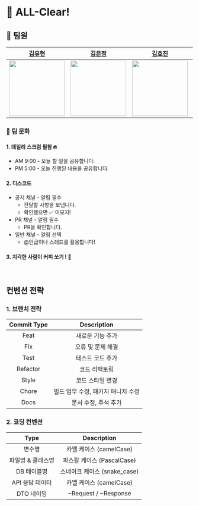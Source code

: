 # 💎 ALL-Clear!
## 👥 팀원
|           <a href="https://github.com/youhyeoneee">김유현</a>           |           <a href="https://github.com/rladmswjd119">김은정</a>           |           <a href="https://github.com/hyojin52">김효진</a>           |           <a href="https://github.com/bsjin1122">배서진</a>           |           <a href="https://github.com/ohyeryung">오예령</a>           |           <a href="https://github.com/ryuneng">유리빛나</a>           |
|:---------------------------------------------------------------------:|:---------------------------------------------------------------------:|:---------------------------------------------------------------------:|:---------------------------------------------------------------------:|:---------------------------------------------------------------------:|:---------------------------------------------------------------------:|
|<img src="https://avatars.githubusercontent.com/youhyeoneee" width="150px">|<img src="https://avatars.githubusercontent.com/fkznsha23" width="150px">|<img src="https://avatars.githubusercontent.com/hyojin52" width="150px">|<img src="https://avatars.githubusercontent.com/bsjin1122" width="150px">|<img src="https://avatars.githubusercontent.com/ohyeryung" width="150px">|<img src="https://avatars.githubusercontent.com/ryuneng" width="150px">|

### 🚩 팀 문화
#### 1. 데일리 스크럼 필참 🔥
- AM 9:00 - 오늘 할 일을 공유합니다.
- PM 5:00 - 오늘 진행된 내용을 공유합니다.
#### 2. 디스코드
- 공지 채널 - 알림 필수
  - 전달할 사항을 보냅니다.
  - 확인했으면 ✅ 이모지!
- PR 채널 - 알림 필수
  - PR을 확인합니다.
- 일반 채널 - 알림 선택
  - @언급이나 스레드를 활용합니다!
#### 3. 지각한 사람이 커피 쏘기 ! 🎉

<br>

##  컨벤션 전략
### 1. 브랜치 전략
| Commit Type | Description                      |
|:-----------:|:--------------------------------:|
| Feat        | 새로운 기능 추가                  |
| Fix         | 오류 및 문제 해결                 |
| Test        | 테스트 코드 추가                  |
| Refactor    | 코드 리팩토링                     |
| Style       | 코드 스타일 변경                  |
| Chore       | 빌드 업무 수정, 패키지 매니저 수정 |
| Docs        | 문서 수정, 주석 추가              |

### 2. 코딩 컨벤션
| Type            | Description                 |
|:---------------:|:---------------------------:|
| 변수명           | 카멜 케이스 (camelCase)     |
| 파일명 & 클래스명 | 파스칼 케이스 (PascalCase)  |
| DB 테이블명      | 스네이크 케이스 (snake_case) |
| API 응답 데이터  | 카멜 케이스 (camelCase)     |
| DTO 네이밍       | ~Request / ~Response       |
